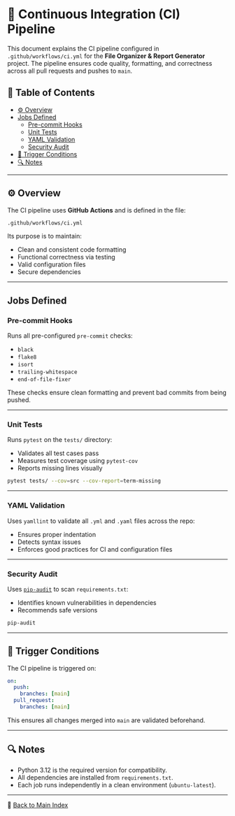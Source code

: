 # 🔁 Continuous Integration (CI) Pipeline

This document explains the CI pipeline configured in `.github/workflows/ci.yml`
for the **File Organizer & Report Generator** project. The pipeline ensures
code quality, formatting, and correctness across all pull requests and
pushes to `main`.

## 📑 Table of Contents

- [⚙️ Overview](#️-overview)
- [Jobs Defined](#jobs-defined)
  - [Pre-commit Hooks](#pre-commit-hooks)
  - [Unit Tests](#unit-tests)
  - [YAML Validation](#yaml-validation)
  - [Security Audit](#security-audit)
- [🚀 Trigger Conditions](#-trigger-conditions)
- [🔍 Notes](#-notes)

---

## ⚙️ Overview

The CI pipeline uses **GitHub Actions** and is defined in the file:

```bash
.github/workflows/ci.yml
```

Its purpose is to maintain:

- Clean and consistent code formatting
- Functional correctness via testing
- Valid configuration files
- Secure dependencies

---

## Jobs Defined

### Pre-commit Hooks

Runs all pre-configured `pre-commit` checks:

- `black`
- `flake8`
- `isort`
- `trailing-whitespace`
- `end-of-file-fixer`

These checks ensure clean formatting and prevent bad commits from being pushed.

---

### Unit Tests

Runs `pytest` on the `tests/` directory:

- Validates all test cases pass
- Measures test coverage using `pytest-cov`
- Reports missing lines visually

```bash
pytest tests/ --cov=src --cov-report=term-missing
```

---

### YAML Validation

Uses `yamllint` to validate all `.yml` and `.yaml` files across the repo:

- Ensures proper indentation
- Detects syntax issues
- Enforces good practices for CI and configuration files

---

### Security Audit

Uses [`pip-audit`](https://pypi.org/project/pip-audit/) to scan
`requirements.txt`:

- Identifies known vulnerabilities in dependencies
- Recommends safe versions

```bash
pip-audit
```

---

## 🚀 Trigger Conditions

The CI pipeline is triggered on:

```yaml
on:
  push:
    branches: [main]
  pull_request:
    branches: [main]
```

This ensures all changes merged into `main` are validated beforehand.

---

## 🔍 Notes

- Python 3.12 is the required version for compatibility.
- All dependencies are installed from `requirements.txt`.
- Each job runs independently in a clean environment (`ubuntu-latest`).

---

🔗 [Back to Main Index](../index.md)

